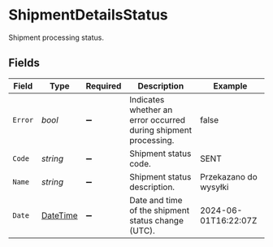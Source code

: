 # ShipmentDetailsStatus

Shipment processing status.


## Fields

| Field                                                                                 | Type                                                                                  | Required                                                                              | Description                                                                           | Example                                                                               |
| ------------------------------------------------------------------------------------- | ------------------------------------------------------------------------------------- | ------------------------------------------------------------------------------------- | ------------------------------------------------------------------------------------- | ------------------------------------------------------------------------------------- |
| `Error`                                                                               | *bool*                                                                                | :heavy_minus_sign:                                                                    | Indicates whether an error occurred during shipment processing.                       | false                                                                                 |
| `Code`                                                                                | *string*                                                                              | :heavy_minus_sign:                                                                    | Shipment status code.                                                                 | SENT                                                                                  |
| `Name`                                                                                | *string*                                                                              | :heavy_minus_sign:                                                                    | Shipment status description.                                                          | Przekazano do wysyłki                                                                 |
| `Date`                                                                                | [DateTime](https://learn.microsoft.com/en-us/dotnet/api/system.datetime?view=net-5.0) | :heavy_minus_sign:                                                                    | Date and time of the shipment status change (UTC).                                    | 2024-06-01T16:22:07Z                                                                  |